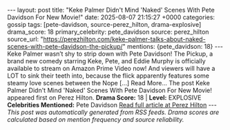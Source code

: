 --- layout: post title: "Keke Palmer Didn't Mind 'Naked' Scenes With Pete Davidson For New Movie!" date: 2025-08-07 21:15:27 +0000 categories: gossip tags: [pete-davidson, source-perez_hilton, drama-explosive] drama_score: 18 primary_celebrity: pete_davidson source: perez_hilton source_url: "https://perezhilton.com/keke-palmer-talks-about-naked-scenes-with-pete-davidson-the-pickup/" mentions: {pete_davidson: 18} --- Keke Palmer wasn’t shy to strip down with Pete Davidson! The Pickup, a brand new comedy starring Keke, Pete, and Eddie Murphy is officially available to stream on Amazon Prime Video now! And viewers will have a LOT to sink their teeth into, because the flick apparently features some steamy love scenes between the Nope [...] Read More... The post Keke Palmer Didn't Mind 'Naked' Scenes With Pete Davidson For New Movie! appeared first on Perez Hilton. **Drama Score:** 18 | **Level:** EXPLOSIVE **Celebrities Mentioned:** Pete Davidson [Read full article at Perez Hilton](https://perezhilton.com/keke-palmer-talks-about-naked-scenes-with-pete-davidson-the-pickup/) --- *This post was automatically generated from RSS feeds. Drama scores are calculated based on mention frequency and source reliability.*